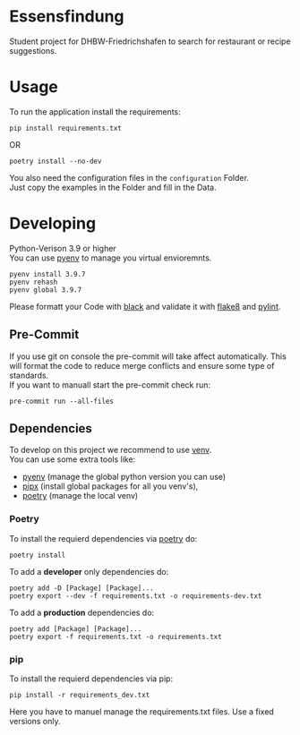 # Essensfindung
Student project for DHBW-Friedrichshafen to search for restaurant or recipe suggestions.

# Usage
To run the application install the requirements:
```console
pip install requirements.txt
```
OR
```console
poetry install --no-dev
```
You also need the configuration files in the `configuration` Folder.<br>
Just copy the examples in the Folder and fill in the Data.
# Developing
Python-Verison 3.9 or higher<br>
You can use [pyenv](https://github.com/pyenv/pyenv) to manage you virtual envioremnts.
```console
pyenv install 3.9.7
pyenv rehash
pyenv global 3.9.7
```

Please formatt your Code with [black](https://github.com/psf/black) and validate it with [flake8](https://pypi.org/project/flake8/) and [pylint](https://pypi.org/project/pylint/).

## Pre-Commit
If you use git on console the pre-commit will take affect automatically. This will format the code to reduce merge conflicts and ensure some type of standards.<br>
If you want to manuall start the pre-commit check run:
```console
pre-commit run --all-files
```
## Dependencies
To develop on this project we recommend to use [venv](https://docs.python.org/3/library/venv.html).<br>
You can use some extra tools like:
- [pyenv](https://github.com/pyenv/pyenv) (manage the global python version you can use)
- [pipx](https://github.com/pypa/pipx) (install global packages for all you venv's), 
- [poetry](https://python-poetry.org) (manage the local venv)
### Poetry
To install the requierd dependencies via [poetry](https://python-poetry.org) do:
```console
poetry install
```
To add a **developer** only dependencies do:
```console
poetry add -D [Package] [Package]...
poetry export --dev -f requirements.txt -o requirements-dev.txt
```
To add a **production** dependencies do:
```console
poetry add [Package] [Package]...
poetry export -f requirements.txt -o requirements.txt
```

### pip 
To install the requierd dependencies via pip:
```console
pip install -r requirements_dev.txt
```
Here you have to manuel manage the requirements.txt files. Use a fixed versions only.
